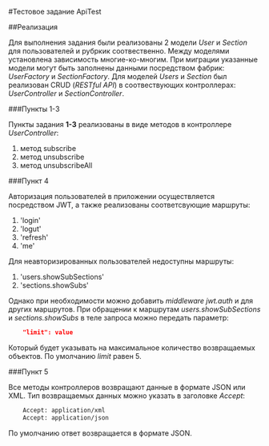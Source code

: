 #Тестовое задание ApiTest

##Реализация

Для выполнения задания были реализованы 2 модели _User_ и _Section_ для пользователей и рубркик соотвественно. Между моделями установлена зависимость многие-ко-многим.
При миграции указанные модели могут быть заполнены данными посредством фабрик: _UserFactory_ и _SectionFactory_.
Для моделей _Users_ и _Section_ был реализован CRUD (_RESTful API_) в соотвествующих контроллерах: _UserController_ и _SectionController_.

###Пункты 1-3

Пункты задания **1-3** реализованы в виде методов в контроллере _UserController_:
1. метод subscribe
1. метод unsubscribe
1. метод unsubscribeAll

###Пункт 4

Авторизация пользователей в приложении осуществляется посредством JWT, а также реализованы соответсвующие маршруты:

1. 'login'
1. 'logut'
1. 'refresh'
1. 'me'

Для неавторизированных пользователей недоступны маршруты:

1. 'users.showSubSections'
1. 'sections.showSubs'

Однако при необходимости можно добавить _middleware jwt.auth_ и для других маршрутов.
При обращении к маршрутам _users.showSubSections_ и _sections.showSubs_ в теле запроса можно передать параметр:
```JSON
    "limit": value
```
Который будет указывать на максимальное количество возвращаемых объектов. По умолчанию _limit_ равен 5.

###Пункт 5

Все методы контроллеров возвращают данные в формате JSON или XML. Тип возвращаемых данных можно указать в заголовке _Accept_:
```html
    Accept: application/xml
    Accept: application/json
```
По умолчанию ответ возвращается в формате JSON.

